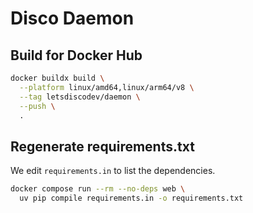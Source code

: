 # Disco Daemon

## Build for Docker Hub

```bash
docker buildx build \
  --platform linux/amd64,linux/arm64/v8 \
  --tag letsdiscodev/daemon \
  --push \
  .
```

## Regenerate requirements.txt

We edit `requirements.in` to list the dependencies.
```bash
docker compose run --rm --no-deps web \
  uv pip compile requirements.in -o requirements.txt
```